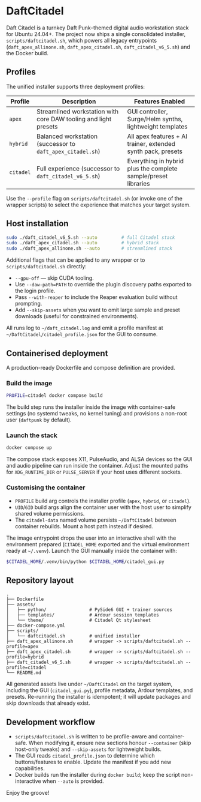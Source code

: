 # DaftCitadel

Daft Citadel is a turnkey Daft Punk–themed digital audio workstation stack for Ubuntu 24.04+. The project now ships a single consolidated installer, `scripts/daftcitadel.sh`, which powers all legacy entrypoints (`daft_apex_allinone.sh`, `daft_apex_citadel.sh`, `daft_citadel_v6_5.sh`) and the Docker build.

## Profiles

The unified installer supports three deployment profiles:

| Profile  | Description                                                                 | Features Enabled                                                |
|----------|-----------------------------------------------------------------------------|-----------------------------------------------------------------|
| `apex`   | Streamlined workstation with core DAW tooling and light presets             | GUI controller, Surge/Helm synths, lightweight templates        |
| `hybrid` | Balanced workstation (successor to `daft_apex_citadel.sh`)                  | All apex features + AI trainer, extended synth pack, presets    |
| `citadel`| Full experience (successor to `daft_citadel_v6_5.sh`)                        | Everything in hybrid plus the complete sample/preset libraries  |

Use the `--profile` flag on `scripts/daftcitadel.sh` (or invoke one of the wrapper scripts) to select the experience that matches your target system.

## Host installation

```bash
sudo ./daft_citadel_v6_5.sh --auto         # full Citadel stack
sudo ./daft_apex_citadel.sh --auto         # hybrid stack
sudo ./daft_apex_allinone.sh --auto        # streamlined stack
```

Additional flags that can be applied to any wrapper or to `scripts/daftcitadel.sh` directly:

- `--gpu-off` &mdash; skip CUDA tooling.
- Use `--daw-path=PATH` to override the plugin discovery paths exported to the login profile.
- Pass `--with-reaper` to include the Reaper evaluation build without prompting.
- Add `--skip-assets` when you want to omit large sample and preset downloads (useful for constrained environments).

All runs log to `~/daft_citadel.log` and emit a profile manifest at `~/DaftCitadel/citadel_profile.json` for the GUI to consume.

## Containerised deployment

A production-ready Dockerfile and compose definition are provided.

### Build the image

```bash
PROFILE=citadel docker compose build
```

The build step runs the installer inside the image with container-safe settings (no systemd tweaks, no kernel tuning) and provisions a non-root user (`daftpunk` by default).

### Launch the stack

```bash
docker compose up
```

The compose stack exposes X11, PulseAudio, and ALSA devices so the GUI and audio pipeline can run inside the container. Adjust the mounted paths for `XDG_RUNTIME_DIR` or `PULSE_SERVER` if your host uses different sockets.

### Customising the container

- `PROFILE` build arg controls the installer profile (`apex`, `hybrid`, or `citadel`).
- `UID`/`GID` build args align the container user with the host user to simplify shared volume permissions.
- The `citadel-data` named volume persists `~/DaftCitadel` between container rebuilds. Mount a host path instead if desired.

The image entrypoint drops the user into an interactive shell with the environment prepared (`CITADEL_HOME` exported and the virtual environment ready at `~/.venv`). Launch the GUI manually inside the container with:

```bash
$CITADEL_HOME/.venv/bin/python $CITADEL_HOME/citadel_gui.py
```

## Repository layout

```text
.
├── Dockerfile
├── assets/
│   ├── python/                # PySide6 GUI + trainer sources
│   ├── templates/             # Ardour session templates
│   └── theme/                 # Citadel Qt stylesheet
├── docker-compose.yml
├── scripts/
│   └── daftcitadel.sh         # unified installer
├── daft_apex_allinone.sh      # wrapper -> scripts/daftcitadel.sh --profile=apex
├── daft_apex_citadel.sh       # wrapper -> scripts/daftcitadel.sh --profile=hybrid
├── daft_citadel_v6_5.sh       # wrapper -> scripts/daftcitadel.sh --profile=citadel
└── README.md
```

All generated assets live under `~/DaftCitadel` on the target system, including the GUI (`citadel_gui.py`), profile metadata, Ardour templates, and presets. Re-running the installer is idempotent; it will update packages and skip downloads that already exist.

## Development workflow

- `scripts/daftcitadel.sh` is written to be profile-aware and container-safe. When modifying it, ensure new sections honour `--container` (skip host-only tweaks) and `--skip-assets` for lightweight builds.
- The GUI reads `citadel_profile.json` to determine which buttons/features to enable. Update the manifest if you add new capabilities.
- Docker builds run the installer during `docker build`; keep the script non-interactive when `--auto` is provided.

Enjoy the groove!
